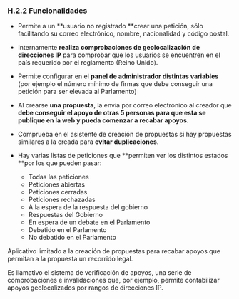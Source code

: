 ### H.2.2 Funcionalidades

* Permite a un **usuario no registrado **crear una petición, sólo facilitando su correo electrónico, nombre, nacionalidad y código postal.

* Internamente **realiza comprobaciones de geolocalización de direcciones IP** para comprobar que los usuarios se encuentren en el país requerido por el reglamento \(Reino Unido\).

* Permite configurar en el **panel de administrador distintas variables** \(por ejemplo el número mínimo de firmas que debe conseguir una petición para ser elevada al Parlamento\)

* Al crearse **una propuesta**, la envía por correo electrónico al creador que **debe conseguir el apoyo de otras 5 personas para que esta se publique en la web y pueda comenzar a recabar apoyos**.

* Comprueba en el asistente de creación de propuestas si hay propuestas similares a la creada para **evitar duplicaciones**.

* Hay varias listas de peticiones que **permiten ver los distintos estados **por los que pueden pasar:
  * Todas las peticiones
  * Peticiones abiertas
  * Peticiones cerradas
  * Peticiones rechazadas
  * A la espera de la respuesta del gobierno
  * Respuestas del Gobierno
  * En espera de un debate en el Parlamento
  * Debatido en el Parlamento
  * No debatido en el Parlamento

Aplicativo limitado a la creación de propuestas para recabar apoyos que permitan a la propuesta un recorrido legal.

Es llamativo el sistema de verificación de apoyos, una serie de comprobaciones e invalidaciones que, por ejemplo, permite contabilizar apoyos geolocalizados por rangos de  direcciones IP.



